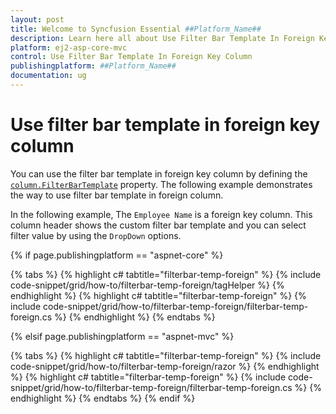 ```yaml
---
layout: post
title: Welcome to Syncfusion Essential ##Platform_Name##
description: Learn here all about Use Filter Bar Template In Foreign Key Column of Syncfusion Essential ##Platform_Name## widgets based on HTML5 and jQuery.
platform: ej2-asp-core-mvc
control: Use Filter Bar Template In Foreign Key Column
publishingplatform: ##Platform_Name##
documentation: ug
---
```



# Use filter bar template in foreign key column

You can use the filter bar template in foreign key column by defining the [`column.FilterBarTemplate`](https://help.syncfusion.com/cr/aspnetcore-js2/Syncfusion.EJ2.Grids.GridColumn.html#Syncfusion_EJ2_Grids_GridColumn_FilterBarTemplate) property. The following example demonstrates the way to use filter bar template in foreign column.

In the following example, The `Employee Name` is a foreign key column. This column header shows the custom filter bar template and you can select filter value by using the `DropDown` options.

{% if page.publishingplatform == "aspnet-core" %}

{% tabs %}
{% highlight c# tabtitle="filterbar-temp-foreign" %}
{% include code-snippet/grid/how-to/filterbar-temp-foreign/tagHelper %}
{% endhighlight %}
{% highlight c# tabtitle="filterbar-temp-foreign" %}
{% include code-snippet/grid/how-to/filterbar-temp-foreign/filterbar-temp-foreign.cs %}
{% endhighlight %}
{% endtabs %}

{% elsif page.publishingplatform == "aspnet-mvc" %}

{% tabs %}
{% highlight c# tabtitle="filterbar-temp-foreign" %}
{% include code-snippet/grid/how-to/filterbar-temp-foreign/razor %}
{% endhighlight %}
{% highlight c# tabtitle="filterbar-temp-foreign" %}
{% include code-snippet/grid/how-to/filterbar-temp-foreign/filterbar-temp-foreign.cs %}
{% endhighlight %}
{% endtabs %}
{% endif %}


